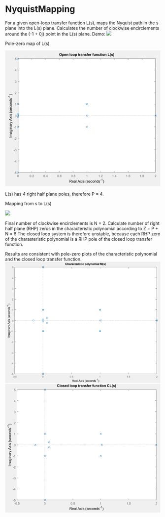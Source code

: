 # NyquistMapping
For a given open-loop transfer function L(s), maps the Nyquist path in the s plane into the L(s) plane. Calculates the number of clockwise encirclements around the (-1 + 0j) point in the L(s) plane.
Demo:
![]([img]http://www.sciweavers.org/tex2img.php?eq=L%28s%29%20%3D%20%5Cfrac%7B100%7D%7Bs%5C%2C%5Cleft%2810%5C%2Cs-%5Cmathrm%7Bi%7D%5Cright%29%5C%2C%5Cleft%2810%5C%2Cs%2B1%7B%7D%5Cmathrm%7Bi%7D%5Cright%29%5C%2C%5Cleft%28s-1%5Cright%29%5C%2C%5Cleft%28s-2%5Cright%29%5C%2C%5Cleft%28s-%5Cmathrm%7Bi%7D%5Cright%29%5C%2C%5Cleft%28s%2B1%7B%7D%5Cmathrm%7Bi%7D%5Cright%29%5C%2C%5Cleft%28s-1-%5Cmathrm%7Bi%7D%5Cright%29%5C%2C%5Cleft%28s-1%2B1%7B%7D%5Cmathrm%7Bi%7D%5Cright%29%5C%2C%5Cleft%28s-5%7B%7D%5Cmathrm%7Bi%7D%5Cright%29%5C%2C%5Cleft%28s%2B5%7B%7D%5Cmathrm%7Bi%7D%5Cright%29%7D&bc=White&fc=Black&im=png&fs=12&ff=modern&edit=0[/img])

Pole-zero map of L(s)

![](openloopLs.png)

L(s) has 4 right half plane poles, therefore P = 4.

Mapping from s to L(s)

![](animation.gif)

Final number of clockwise encirclements is N = 2. Calculate number of right half plane (RHP) zeros in the characteristic polynomial according to Z = P + N = 6
The closed loop system is therefore unstable, because each RHP zero of the charasteristic polynomial is a RHP pole of the closed loop transfer function.

Results are consistent with pole-zero plots of the characteristic polynomial and the closed loop transfer function.
![](charpolMs.png)
![](closedloopCLs.png)

